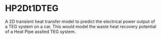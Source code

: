 # HP2Dt1DTEG
A 2D transient heat transfer model to predict the electrical power output of a TEG system on a car. This would model the waste heat recovery potential of a Heat Pipe assited TEG system.
